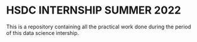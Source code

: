 # HSDC INTERNSHIP SUMMER 2022

This is a repository containing all the practical work done during the period of this data science intership.